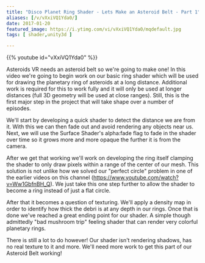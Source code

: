 ```yaml
---
title: "Disco Planet Ring Shader - Lets Make an Asteroid Belt - Part 1"
aliases: [/v/vXxiVQ1Yda0/]
date: 2017-01-20
featured_image: https://i.ytimg.com/vi/vXxiVQ1Yda0/mqdefault.jpg
tags: [ shader,unity3d ]

---
```


{{% youtube id="vXxiVQ1Yda0" %}}

Asteroids VR needs an asteroid belt so we're going to make one! In this video we're going to begin work on our basic ring shader which will be used for drawing the planetary ring of asteroids at a long distance. Additional work is required for this to work fully and it will only be used at longer distances (full 3D geometry will be used at close ranges). Still, this is the first major step in the project that will take shape over a number of episodes.

We'll start by developing a quick shader to detect the distance we are from it. With this we can then fade out and avoid rendering any objects near us. Next, we will use the Surface Shader's alpha:fade flag to fade in the shader over time so it grows more and more opaque the further it is from the camera.

After we get that working we'll work on developing the ring itself clamping the shader to only draw pixels within a range of the center of our mesh. This solution is not unlike how we solved our "perfect circle" problem in one of the earlier videos on this channel (https://www.youtube.com/watch?v=Ww1GbfnBH_Q). We just take this one step further to allow the shader to become a ring instead of just a flat circle.

After that it becomes a question of texturing. We'll apply a density map in order to identify how thick the debri is at any depth in our rings. Once that is done we've reached a great ending point for our shader. A simple though admittedly "bad mushroom trip" feeling shader that can render very colorful planetary rings.

There is still a lot to do however! Our shader isn't rendering shadows, has no real texture to it and more. We'll need more work to get this part of our Asteroid Belt working!
